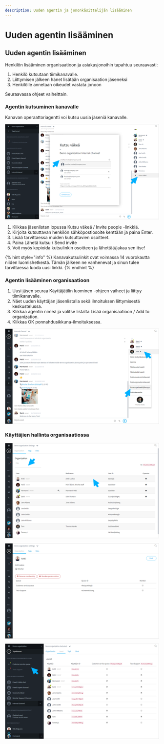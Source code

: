 ```yaml
---
description: Uuden agentin ja jononkäsittelijän lisääminen
---
```


# Uuden agentin lisääminen

## Uuden agentin lisääminen

Henkilön lisääminen organisaatioon ja asiakasjonoihin tapahtuu seuraavasti:

1. Henkilö kutsutaan tiimikanavalle.
2. Liittymisen jälkeen hänet lisätään organisaation jäseneksi
3. Henkilölle annetaan oikeudet vastata jonoon

Seuraavassa ohjeet vaiheittain.



### Agentin kutsuminen kanavalle

Kanavan operaattoriagentti voi kutsu uusia jäseniä kanavalle.

![](../.gitbook/assets/invite.png)

1. Klikkaa jäsenlistan lopussa Kutsu väkeä / Invite people -linkkiä.
2. Kirjoita kutsuttavan henkilön sähköpostiosoite kenttään ja paina Enter.
3. Lisää tarvittaessa muiden kutsuttavien osoitteet.
4. Paina Lähetä kutsu / Send invite
5. Voit myös kopioida kutsulinkin osoitteen ja lähettää/jakaa sen itse!

{% hint style="info" %}
Kanavakutsulinkit ovat voimassa 14 vuorokautta niiden luomishetkestä. Tämän jälkeen ne vanhenevat ja sinun tulee tarvittaessa luoda uusi linkki.
{% endhint %}



### Agentin lisääminen organisaatioon

1. Uusi jäsen seuraa Käyttäjätilin luominen -ohjeen vaiheet ja liittyy tiimikanavalle.
2. Näet uuden käyttäjän jäsenlistalla sekä ilmoituksen liittymisestä keskustelussa.
3. Klikkaa agentin nimeä ja valitse listalta Lisää organisaatioon / Add to organization.
4. Klikkaa OK ponnahdusikkuna-ilmoituksessa.



![Lis&#xE4;&#xE4; agentti organisaatioon](../.gitbook/assets/add-to-organization.png)



### Käyttäjien hallinta organisaatiossa

![](../.gitbook/assets/organization-members%20%281%29.png)

![](../.gitbook/assets/organization-member.png)

![Jonot n&#xE4;kyviss&#xE4; sivupalkissa](../.gitbook/assets/organization-queues-sidebar.png)


